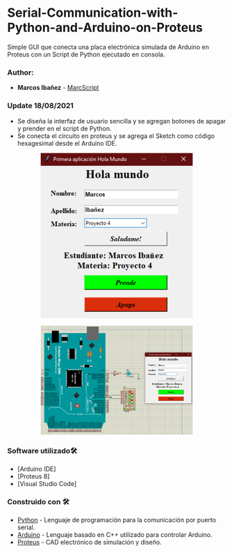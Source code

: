 # Serial-Communication-with-Python-and-Arduino-on-Proteus
Simple GUI que conecta una placa electrónica simulada de Arduino en Proteus con un Script de Python ejecutado en consola. 

### Author:

- **Marcos Ibañez** - [MarcScript](https://github.com/MarcScript) 

### Update 18/08/2021
* Se diseña la interfaz de usuario sencilla y se agregan botones de apagar y prender en el script de Python. 
* Se conecta el circuito en proteus y se agrega el Sketch como código hexagesimal desde el Arduino IDE.
<p align="center">
  <img src="images/GUI.png" width="350" title="Interfaz de usuario">
</p>
<p align="center">
  <img src="images/board and GUI.png" width="350" title="Interfaz de usuario">
</p>


### Software utilizado🛠️
* [Arduino IDE]
* [Proteus 8]
* [Visual Studio Code]


### Construido con 🛠️
* [Python](https://www.python.org/downloads/windows/) - Lenguaje de programación para la comunicación por puerto serial.
* [Arduino](https://www.arduino.cc/) - Lenguaje basado en C++ utilizado para controlar Arduino.
* [Proteus](https://www.labcenter.com/) - CAD electrónico de simulación y diseño.

